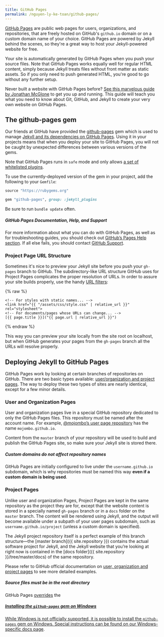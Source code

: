 ```yaml
---
title: GitHub Pages
permalink: /nguyen-ly-ke-toan/github-pages/
---
```


[GitHub Pages](https://pages.github.com) are public web pages for users,
organizations, and repositories, that are freely hosted on GitHub's `github.io`
domain or on a custom domain name of your choice. GitHub Pages are powered by
Jekyll behind the scenes, so they're a great way to host your Jekyll-powered
website for free.

Your site is automatically generated by GitHub Pages when you push your source
files. Note that GitHub Pages works equally well for regular HTML content,
simply because Jekyll treats files without front matter as static assets.
So if you only need to push generated HTML, you're good to go without any
further setup.

Never built a website with GitHub Pages before? [See this marvelous guide by
Jonathan McGlone](http://jmcglone.com/guides/github-pages/) to get you up and
running. This guide will teach you what you need to know about Git, GitHub, and
Jekyll to create your very own website on GitHub Pages.

##  The github-pages gem

Our friends at GitHub have provided the
[github-pages](https://github.com/github/pages-gem) gem which is used to manage
[Jekyll and its dependencies on GitHub Pages](https://pages.github.com/versions/).
Using it in your projects means that when you deploy your site to GitHub Pages,
you will not be caught by unexpected differences between various versions of the
gems.

Note that GitHub Pages runs in `safe` mode and only allows [a set of whitelisted
plugins](https://help.github.com/articles/configuring-jekyll-plugins/#default-plugins).

To use the currently-deployed version of the gem in your project, add the
following to your `Gemfile`:

```ruby
source "https://rubygems.org"

gem "github-pages", group: :jekyll_plugins
```

Be sure to run `bundle update` often.

<div class="note">
  <h5>GitHub Pages Documentation, Help, and Support</h5>
  <p>
    For more information about what you can do with GitHub Pages, as well as for
    troubleshooting guides, you should check out
    <a href="https://help.github.com/categories/github-pages-basics/">GitHub’s Pages Help section</a>.
    If all else fails, you should contact <a href="https://github.com/contact">GitHub Support</a>.
  </p>
</div>

### Project Page URL Structure

Sometimes it's nice to preview your Jekyll site before you push your `gh-pages`
branch to GitHub. The subdirectory-like URL structure GitHub uses for
Project Pages complicates the proper resolution of URLs. In order to assure your
site builds properly, use the handy [URL filters](/nguyen-ly-ke-toan/liquid/filters/):

{% raw %}
```liquid
<!-- For styles with static names... -->
<link href="{{ "/assets/css/style.css" | relative_url }}" rel="stylesheet">
<!-- For documents/pages whose URLs can change... -->
[{{ page.title }}]("{{ page.url | relative_url }}")
```
{% endraw %}

This way you can preview your site locally from the site root on localhost,
but when GitHub generates your pages from the `gh-pages` branch all the URLs
will resolve properly.

## Deploying Jekyll to GitHub Pages

GitHub Pages work by looking at certain branches of repositories on GitHub.
There are two basic types available: [user/organization and project pages](https://help.github.com/articles/user-organization-and-project-pages/).
The way to deploy these two types of sites are nearly identical, except for a
few minor details.

### User and Organization Pages

User and organization pages live in a special GitHub repository dedicated to
only the GitHub Pages files. This repository must be named after the account
name. For example, [@mojombo’s user page repository](https://github.com/mojombo/mojombo.github.io) has the name
`mojombo.github.io`.

Content from the `master` branch of your repository will be used to build and
publish the GitHub Pages site, so make sure your Jekyll site is stored there.

<div class="note info">
  <h5>Custom domains do not affect repository names</h5>
  <p>
    GitHub Pages are initially configured to live under the
    <code>username.github.io</code> subdomain, which is why repositories must
    be named this way <strong>even if a custom domain is being used</strong>.
  </p>
</div>

### Project Pages

Unlike user and organization Pages, Project Pages are kept in the same
repository as the project they are for, except that the website content is
stored in a specially named `gh-pages` branch or in a `docs` folder on the
`master` branch. The content will be rendered using Jekyll, and the output
will become available under a subpath of your user pages subdomain, such as
`username.github.io/project` (unless a custom domain is specified).

The Jekyll project repository itself is a perfect example of this branch
structure—the [master branch]({{ site.repository }}) contains the
actual software project for Jekyll, and the Jekyll website that you’re
looking at right now is contained in the [docs
folder]({{ site.repository }}/tree/master/docs) of the same repository.

Please refer to GitHub official documentation on
[user, organization and project pages](https://help.github.com/articles/user-organization-and-project-pages/)
to see more detailed examples.

<div class="note warning">
  <h5>Source files must be in the root directory</h5>
  <p>
    GitHub Pages <a href="https://help.github.com/articles/troubleshooting-github-pages-build-failures#source-setting">overrides</a>
    the <a href="/nguyen-ly-ke-toan/configuration/>“Site Source”</a>
    configuration value, so if you locate your files anywhere other than the
    root directory, your site may not build correctly.
  </p>
</div>

<div class="note info">
  <h5>Installing the <code>github-pages</code> gem on Windows</h5>

  <p>
    While Windows is not officially supported, it is possible
    to install the <code>github-pages</code> gem on Windows.
    Special instructions can be found on our
    <a href="/nguyen-ly-ke-toan/Mot-so-nguyen-tac-ke-toan/windows/">Windows-specific docs page</a>.
  </p>
</div>

